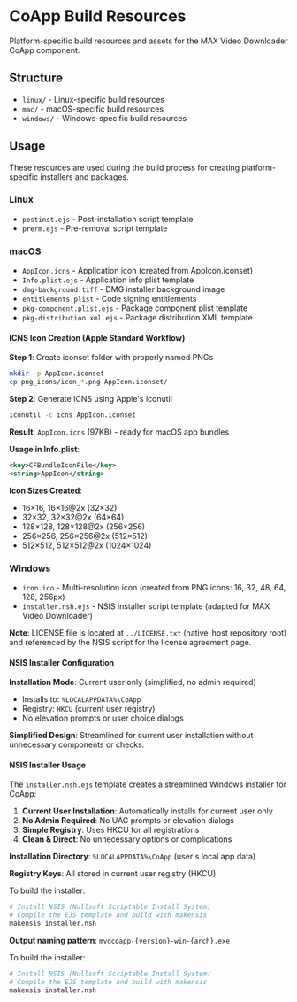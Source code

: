 # CoApp Build Resources

Platform-specific build resources and assets for the MAX Video Downloader CoApp component.

## Structure

- `linux/` - Linux-specific build resources
- `mac/` - macOS-specific build resources
- `windows/` - Windows-specific build resources

## Usage

These resources are used during the build process for creating platform-specific installers and packages.

### Linux
- `postinst.ejs` - Post-installation script template
- `prerm.ejs` - Pre-removal script template

### macOS
- `AppIcon.icns` - Application icon (created from AppIcon.iconset)
- `Info.plist.ejs` - Application info plist template
- `dmg-background.tiff` - DMG installer background image
- `entitlements.plist` - Code signing entitlements
- `pkg-component.plist.ejs` - Package component plist template
- `pkg-distribution.xml.ejs` - Package distribution XML template

#### ICNS Icon Creation (Apple Standard Workflow)

**Step 1**: Create iconset folder with properly named PNGs
```bash
mkdir -p AppIcon.iconset
cp png_icons/icon_*.png AppIcon.iconset/
```

**Step 2**: Generate ICNS using Apple's iconutil
```bash
iconutil -c icns AppIcon.iconset
```

**Result**: `AppIcon.icns` (97KB) - ready for macOS app bundles

**Usage in Info.plist**:
```xml
<key>CFBundleIconFile</key>
<string>AppIcon</string>
```

**Icon Sizes Created**:
- 16×16, 16×16@2x (32×32)
- 32×32, 32×32@2x (64×64) 
- 128×128, 128×128@2x (256×256)
- 256×256, 256×256@2x (512×512)
- 512×512, 512×512@2x (1024×1024)

### Windows
- `icon.ico` - Multi-resolution icon (created from PNG icons: 16, 32, 48, 64, 128, 256px)
- `installer.nsh.ejs` - NSIS installer script template (adapted for MAX Video Downloader)

**Note**: LICENSE file is located at `../LICENSE.txt` (native_host repository root) and referenced by the NSIS script for the license agreement page.

#### NSIS Installer Configuration

**Installation Mode**: Current user only (simplified, no admin required)
- Installs to: `%LOCALAPPDATA%\CoApp`
- Registry: `HKCU` (current user registry)
- No elevation prompts or user choice dialogs

**Simplified Design**: Streamlined for current user installation without unnecessary components or checks.

#### NSIS Installer Usage

The `installer.nsh.ejs` template creates a streamlined Windows installer for CoApp:

1. **Current User Installation**: Automatically installs for current user only
2. **No Admin Required**: No UAC prompts or elevation dialogs
3. **Simple Registry**: Uses HKCU for all registrations
4. **Clean & Direct**: No unnecessary options or complications

**Installation Directory**: `%LOCALAPPDATA%\CoApp` (user's local app data)

**Registry Keys**: All stored in current user registry (HKCU)

To build the installer:
```bash
# Install NSIS (Nullsoft Scriptable Install System)
# Compile the EJS template and build with makensis
makensis installer.nsh
```

**Output naming pattern**: `mvdcoapp-{version}-win-{arch}.exe`

To build the installer:
```bash
# Install NSIS (Nullsoft Scriptable Install System)
# Compile the EJS template and build with makensis
makensis installer.nsh
```
